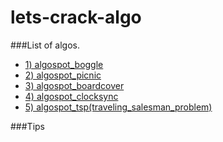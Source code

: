 lets-crack-algo
===============


###List of algos.
- [1) algospot_boggle](https://algospot.com/judge/problem/read/BOGGLE) 
- [2) algospot_picnic](https://algospot.com/judge/problem/read/PICNIC) 
- [3) algospot_boardcover](https://algospot.com/judge/problem/read/BOARDCOVER)
- [4) algospot_clocksync](https://algospot.com/judge/problem/read/CLOCKSYNC)
- [5) algospot_tsp(traveling_salesman_problem)](https://algospot.com/judge/problem/read/TSP1)

###Tips

